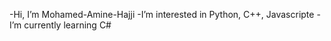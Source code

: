 -Hi, I’m Mohamed-Amine-Hajji
-I’m interested in Python, C++, Javascripte
-I’m currently learning C#
